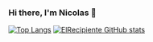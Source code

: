 ### Hi there, I'm Nicolas 👋

[![Top Langs](https://github-readme-stats.vercel.app/api/top-langs/?username=ElRecipiente&layout=compact&theme=dark)](https://github.com/ElRecipiente/github-readme-stats)
[![ElRecipiente GitHub stats](https://github-readme-stats.vercel.app/api?username=ElRecipiente&hide=stars,prs,issues,contribs&theme=dark)](https://github.com/ElRecipiente/github-readme-stats) 
